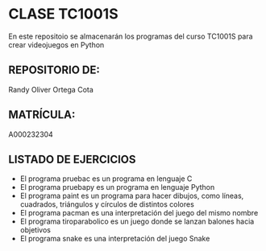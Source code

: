 # CLASE TC1001S
En este repositoio se almacenarán los programas del curso TC1001S para crear videojuegos en Python

## REPOSITORIO DE:
Randy Oliver Ortega Cota

## MATRÍCULA:
A000232304

## LISTADO DE EJERCICIOS
* El programa pruebac es un programa en lenguaje C
* El programa pruebapy es un programa en lenguaje Python
* El programa paint es un programa para hacer dibujos, como líneas, cuadrados, triángulos y círculos de distintos colores
* El programa pacman es una interpretación del juego del mismo nombre
* El programa tiroparabolico es un juego donde se lanzan balones hacia objetivos
* El programa snake es una interpretación del juego Snake